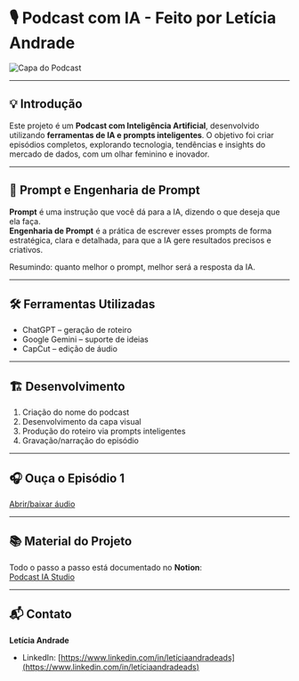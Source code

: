 # 🎙️ Podcast com IA - Feito por Letícia Andrade

![Capa do Podcast](Imagem_gerada_por_Gêmeos_j4awbyj4awbyj4aw.png)

---

## 💡 Introdução
Este projeto é um **Podcast com Inteligência Artificial**, desenvolvido utilizando **ferramentas de IA e prompts inteligentes**. O objetivo foi criar episódios completos, explorando tecnologia, tendências e insights do mercado de dados, com um olhar feminino e inovador.

---

## 🧠 Prompt e Engenharia de Prompt
**Prompt** é uma instrução que você dá para a IA, dizendo o que deseja que ela faça.  
**Engenharia de Prompt** é a prática de escrever esses prompts de forma estratégica, clara e detalhada, para que a IA gere resultados precisos e criativos.  

Resumindo: quanto melhor o prompt, melhor será a resposta da IA.

---

## 🛠️ Ferramentas Utilizadas
- ChatGPT – geração de roteiro  
- Google Gemini – suporte de ideias  
- CapCut – edição de áudio  

---

## 🏗️ Desenvolvimento
1. Criação do nome do podcast  
2. Desenvolvimento da capa visual  
3. Produção do roteiro via prompts inteligentes  
4. Gravação/narração do episódio  

---

## 🎧 Ouça o Episódio 1
[Abrir/baixar áudio](saida/episodio1.mp3)

---

## 📚 Material do Projeto
Todo o passo a passo está documentado no **Notion**:  
[Podcast IA Studio](https://www.notion.so/Podcast-IA-feito-pro-Leticia-Andrade-280346ea37d680c5a6ebdd0c2430f392)

---

## 📬 Contato
**Letícia Andrade**  
- LinkedIn: [https://www.linkedin.com/in/letíciaandradeads](https://www.linkedin.com/in/letíciaandradeads)



